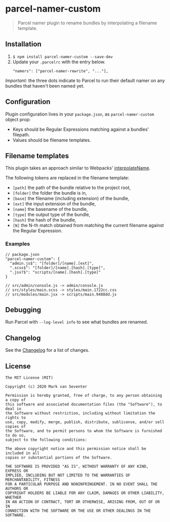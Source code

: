 # parcel-namer-custom
> Parcel namer plugin to rename bundles by interpolating a filename template.

## Installation
1. `$ npm install parcel-namer-custom --save-dev`
2. Update your `.parcelrc` with the entry below.
   ```
   "namers": ["parcel-namer-rewrite", "..."],
   ```

*Important:* the three dots indicate to Parcel to run their default namer on any bundles that haven't been named yet.

## Configuration
Plugin configuration lives in your `package.json`, as `parcel-namer-custom` object prop:
- Keys should be Regular Expressions matching against a bundles' filepath.
- Values should be filename templates.

## Filename templates
This plugin takes an approach similar to Webpacks' [interpolateName](https://github.com/webpack/loader-utils#interpolatename).

The following tokens are replaced in the filename template:
- `[path]` the path of the bundle relative to the project root,
- `[folder]` the folder the bundle is in,
- `[base]` the filename (including extension) of the bundle,
- `[ext]` the input extension of the bundle,
- `[name]` the basename of the bundle,
- `[type]` the output type of the bundle,
- `[hash]` the hash of the bundle,
- `[N]` the N-th match obtained from matching the current filename against the Regular Expression.

### Examples
```
// package.json
"parcel-namer-custom": {
  "admin.js$": "[folder]/[name].[ext]",
  ".scss$": "[folder]/[name].[hash].[type]",
  ".jsx?$": "scripts/[name].[hash].[type]"
}

// src/admin/console.js -> admin/console.js
// src/styles/main.scss -> styles/main.1722cc.css
// src/modules/main.jsx -> scripts/main.9488dd.js
```

## Debugging
Run Parcel with `--log-level info` to see what bundles are renamed.

## Changelog
See the [Changelog](./CHANGELOG.md) for a list of changes.

## License
    The MIT License (MIT)

    Copyright (c) 2020 Mark van Seventer

    Permission is hereby granted, free of charge, to any person obtaining a copy of
    this software and associated documentation files (the "Software"), to deal in
    the Software without restriction, including without limitation the rights to
    use, copy, modify, merge, publish, distribute, sublicense, and/or sell copies of
    the Software, and to permit persons to whom the Software is furnished to do so,
    subject to the following conditions:

    The above copyright notice and this permission notice shall be included in all
    copies or substantial portions of the Software.

    THE SOFTWARE IS PROVIDED "AS IS", WITHOUT WARRANTY OF ANY KIND, EXPRESS OR
    IMPLIED, INCLUDING BUT NOT LIMITED TO THE WARRANTIES OF MERCHANTABILITY, FITNESS
    FOR A PARTICULAR PURPOSE AND NONINFRINGEMENT. IN NO EVENT SHALL THE AUTHORS OR
    COPYRIGHT HOLDERS BE LIABLE FOR ANY CLAIM, DAMAGES OR OTHER LIABILITY, WHETHER
    IN AN ACTION OF CONTRACT, TORT OR OTHERWISE, ARISING FROM, OUT OF OR IN
    CONNECTION WITH THE SOFTWARE OR THE USE OR OTHER DEALINGS IN THE SOFTWARE.
